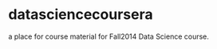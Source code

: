 datasciencecoursera
===================

a place for course material for Fall2014 Data Science course.
